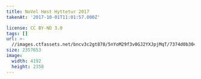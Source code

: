 ```yaml
---
title: NoVel Høst Hyttetur 2017
takenAt: '2017-10-01T11:01:57.000Z'

license: CC BY-ND 3.0
tags: []
url: >-
  //images.ctfassets.net/bncv3c2gt878/5nYoM29f3v0GJ2YXJpjMqT/7374d0b3045837467b533735daecb253/novel-hst-hyttetur-2017_23585140258_o
size: 2357653
image:
  width: 4192
  height: 2358
---
```

